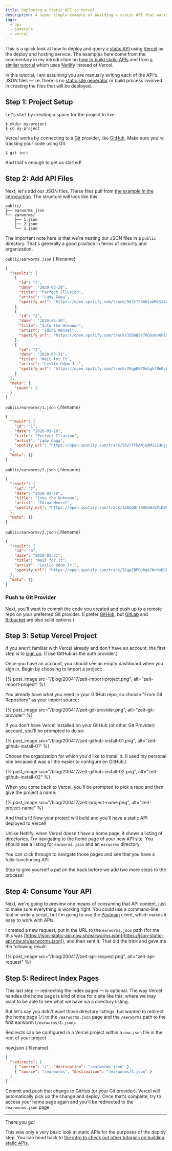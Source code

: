 ```yaml
---
title: Deploying a Static API to Vercel
description: A super simple example of building a static API that walks through the deploy process using Vercel Now. It's part of a series of tutorials on building and deploying static APIs.
tags:
  - api
  - jamstack
  - vercel
---
```


This is a quick look at how to deploy and query a [static API](/blog/lets-talk-about-static-apis/) using [Vercel](https://zeit.co/) as the deploy and hosting service. The examples here come from the commentary in my introduction on [how to build static APIs](/blog/how-to-build-static-api/) and from [a similar tutorial](/blog/deploy-static-api-netlify/) which uses [Netlify](https://www.netlify.com/) instead of Vercel.

In this tutorial, I am assuming you are manually writing each of the API's JSON files — i.e. there is no [static site generator](https://www.staticgen.com/) or build process involved in creating the files that will be deployed.

## Step 1: Project Setup

Let's start by creating a space for the project to live:

    $ mkdir my-project
    $ cd my-project

Vercel works by connecting to a [Git](https://git-scm.com/) provider, like [GitHub](https://github.com/). Make sure you're tracking your code using Git:

    $ git init

And that's enough to get us started!

## Step 2: Add API Files

Next, let's add our JSON files. These files pull from [the example in the introduction](/blog/how-to-build-static-api/). The structure will look like this:

```
public/
├── earworms.json
└── earworms/
    ├── 1.json
    ├── 2.json
    └── 3.json
```

The important note here is that we're nesting our JSON files in a `public` directory. That's generally a good practice in terms of security and organization.

`public/earworms.json` {.filename}

```json
{
  "results": [
    {
      "id": "1",
      "date": "2020-03-29",
      "title": "Perfect Illusion",
      "artist": "Lady Gaga",
      "spotify_url": "https://open.spotify.com/track/56ZrTFkANjeAMiS14njg4E?si=oaaJCMbiTw2NqYK-L7CSEQ"
    },
    {
      "id": "2",
      "date": "2020-03-30",
      "title": "Into the Unknown",
      "artist": "Idina Menzel",
      "spotify_url": "https://open.spotify.com/track/3Z0oQ8r78OUaHvGPiDBR3W?si=__mISyOgTCy0nzyoumBiUg"
    },
    {
      "id": "3",
      "date": "2020-03-31",
      "title": "Wait for It",
      "artist": "Leslie Odom Jr.",
      "spotify_url": "https://open.spotify.com/track/7EqpEBPOohgk7NnKvBGFWo?si=eceqQWGATkO1HJ7n-gKOEQ"
    }
  ],
  "meta": {
    "count": 3
  }
}
```

`public/earworms/1.json` {.filename}

```json
{
  "result": {
    "id": "1",
    "date": "2020-03-29",
    "title": "Perfect Illusion",
    "artist": "Lady Gaga",
    "spotify_url": "https://open.spotify.com/track/56ZrTFkANjeAMiS14njg4E?si=oaaJCMbiTw2NqYK-L7CSEQ"
  },
  "meta": {}
}
```

`public/earworms/2.json` {.filename}

```json
{
  "result": {
    "id": "2",
    "date": "2020-03-30",
    "title": "Into the Unknown",
    "artist": "Idina Menzel",
    "spotify_url": "https://open.spotify.com/track/3Z0oQ8r78OUaHvGPiDBR3W?si=__mISyOgTCy0nzyoumBiUg"
  },
  "meta": {}
}
```

`public/earworms/3.json` {.filename}

```json
{
  "result": {
    "id": "3",
    "date": "2020-03-31",
    "title": "Wait for It",
    "artist": "Leslie Odom Jr.",
    "spotify_url": "https://open.spotify.com/track/7EqpEBPOohgk7NnKvBGFWo?si=eceqQWGATkO1HJ7n-gKOEQ"
  },
  "meta": {}
}
```

### Push to Git Provider

Next, you'll want to commit the code you created and push up to a remote repo on your preferred Git provider. (I prefer [GitHub](https://github.com/), but [GitLab](https://about.gitlab.com/) and [Bitbucket](https://bitbucket.org/product) are also solid options.)

## Step 3: Setup Vercel Project

If you aren't familiar with Vercel already and don't have an account, the first step is to [sign up](https://zeit.co/signup). (I use GitHub as the auth provider.)

Once you have an account, you should see an empty dashboard when you sign in. Begin by choosing to import a project:

{% post_image
    src="/blog/200417/zeit-import-project.png",
    alt="zeit-import-project" %}

You already have what you need in your GitHub repo, so choose "From Git Repository" as your import source:

{% post_image
    src="/blog/200417/zeit-git-provider.png",
    alt="zeit-git-provider" %}

If you don't have Vercel installed on your GitHub (or other Git Provider) account, you'll be prompted to do so:

{% post_image
    src="/blog/200417/zeit-github-install-01.png",
    alt="zeit-github-install-01" %}

Choose the organization for which you'd like to install it. (I used my personal one because it was a little easier to configure on GitHub.)

{% post_image
    src="/blog/200417/zeit-github-install-02.png",
    alt="zeit-github-install-02" %}

When you come back to Vercel, you'll be prompted to pick a repo and then give the project a name:

{% post_image
    src="/blog/200417/zeit-project-name.png",
    alt="zeit-project-name" %}

And that's it! Now your project will build and you'll have a static API deployed to Vercel!

Unlike Netlify, when Vercel doesn't have a home page, it shows a listing of directories. Try navigating to the home page of your new API site. You should see a listing for `earworms.json` and an `earworms` directory.

You can click through to navigate those pages and see that you have a fully-functioning API.

Stop to give yourself a pat on the back before we add two more steps to the process!

## Step 4: Consume Your API

Next, we're going to preview one means of consuming that API content, just to make sure everything is working right. You could use a command-line tool or write a script, but I'm going to use the [Postman](https://www.postman.com/) client, which makes it easy to work with APIs.

I created a new request, put in the URL to the `earworms.json` path (for me this was [https://json-static-api.now.sh/earworms.json](https://json-static-api.now.sh/earworms.json)), and then sent it. That did the trick and gave me the following result:

{% post_image
    src="/blog/200417/zeit-api-request.png",
    alt="zeit-api-request" %}

## Step 5: Redirect Index Pages

This last step — redirecting the index pages — is optional. The way Vercel handles the home page is kind of nice for a site like this, where we may want to be able to see what we have via a directory listing.

But let's say you didn't want those directory listings, but wanted to redirect the home page (`/`) to the `/earworms.json` page and the `/earworms` path to the first earworm (`/earworms/1.json`).

Redirects can be configured in a Vercel project within a `now.json` file in the root of your project

now.json {.filename}

```json
{
  "redirects": [
    { "source": "/", "destination": "/earworms.json" },
    { "source": "/earworms", "destination": "/earworms/1.json" }
  ]
}
```

Commit and push that change to GitHub (or your Git provider). Vercel will automatically pick up the change and deploy. Once that's complete, try to access your home page again and you'll be redirected to the `/earworms.json` page.

---

There you go!

This was only a very basic look at static APIs for the purposes of the deploy step. You can head back to [the intro to check out other tutorials on building static APIs](/blog/how-to-build-static-api#tutorials).

